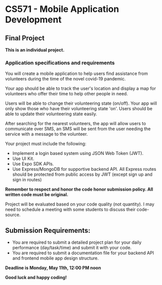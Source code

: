 # CS571 - Mobile Application Development
## Final Project 
**This is an individual project.**
### Application specifications and requirements
You will create a mobile application to help users find assistance from volunteers during the time of the novel covid-19 pandemic.  
  
Your app should be able to track the user's location and display a map for volunteers who offer their time to help other people in need.  
  
Users will be able to change their volunteering state (on/off). Your app will only show those who have their volunteering state 'on'.  Users should be able to update their volunteering state easily.  
  
After searching for the nearest volunteers, the app will allow users to communicate over SMS, an SMS will be sent from the user needing the service with a message to the volunteer.
  
Your project must include the following:
* Implement a login based system using JSON Web Token (JWT).
* Use UI Kit.
* Use Expo SDK APIs.
* Use Express/MongoDB for supportive backend API. All Express routes should be protected from public access by JWT (except sign up and sign in routes)  
  
**Remember to respect and honor the code honor submission policy. All written code must be original.**  
  
Project will be evaluated based on your code quality (not quantity). I may need to schedule a meeting with some students to discuss their code-source.  

## Submission Requirements:
* You are required to submit a detailed project plan for your daily performance (day/task/time) and submit it with your code.
* You are required to submit a documentation file for your backend API and frontend mobile app design structure.   

**Deadline is Monday, May 11th, 12:00 PM noon** 
  
**Good luck and happy coding!**
